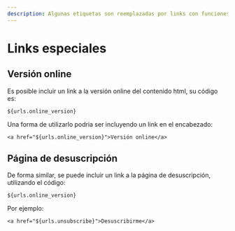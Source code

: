 ```yaml
---
description: Algunas etiquetas son reemplazadas por links con funciones particulares.
---
```


# Links especiales

## Versión online

Es posible incluir un link a la versión online del contenido html, su código es:

```text
${urls.online_version}
```

Una forma de utilizarlo podria ser incluyendo un link en el encabezado:

```markup
<a href="${urls.online_version}">Versión online</a>
```

## Página de desuscripción

De forma similar, se puede incluir un link a la página de desuscripción, utilizando el código:

```text
${urls.online_version}
```

Por ejemplo:

```markup
<a href="${urls.unsubscribe}">Desuscribirme</a>
```

